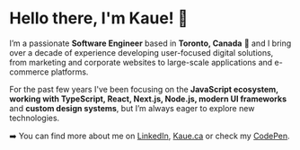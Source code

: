 # Hello there, I'm Kaue! 👋  

I’m a passionate **Software Engineer** based in **Toronto, Canada** 🍁 and I bring over a decade of experience developing user-focused digital solutions, from marketing and corporate websites to large-scale applications and e-commerce platforms. 

For the past few years I've been focusing on the **JavaScript ecosystem, working with TypeScript, React, Next.js, Node.js, modern UI frameworks** and **custom design systems**, but I’m always eager to explore new technologies.

➡️ You can find more about me on [LinkedIn](https://www.linkedin.com/in/kauecorrea/), [Kaue.ca](https://www.kaue.ca) or check my [CodePen](https://codepen.io/KaueCode).


<!--
**kauecode/kauecode** is a ✨ _special_ ✨ repository because its `README.md` (this file) appears on your GitHub profile.

Here are some ideas to get you started:

- 🔭 I’m currently working on ...
- 🌱 I’m currently learning ...
- 👯 I’m looking to collaborate on ...
- 🤔 I’m looking for help with ...
- 💬 Ask me about ...
- 📫 How to reach me: ...
- 😄 Pronouns: ...
- ⚡ Fun fact: ...
-->
